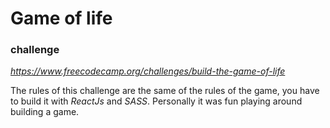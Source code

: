 # Game of life
### challenge
*https://www.freecodecamp.org/challenges/build-the-game-of-life*

The rules of this challenge are the same of the rules of the game, you have to build it with *ReactJs* and *SASS*. Personally it was fun playing around building a game.
